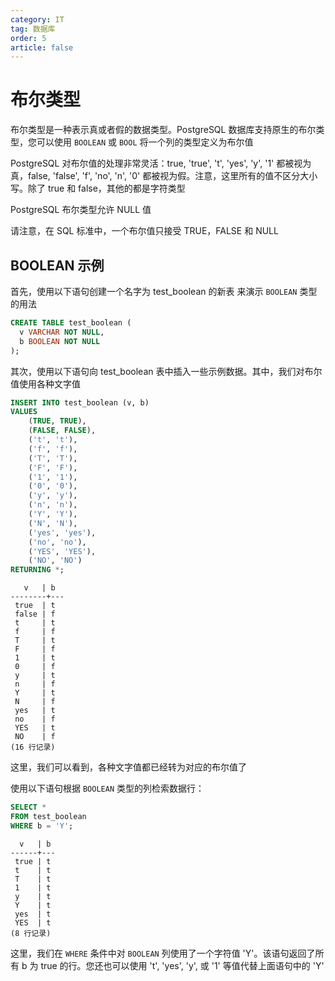 ```yaml
---
category: IT
tag: 数据库
order: 5
article: false
---
```


# 布尔类型

布尔类型是一种表示真或者假的数据类型。PostgreSQL 数据库支持原生的布尔类型，您可以使用 `BOOLEAN` 或 `BOOL` 将一个列的类型定义为布尔值

PostgreSQL 对布尔值的处理非常灵活：true, 'true', 't', 'yes', 'y', '1' 都被视为真，false, 'false', 'f', 'no', 'n', '0' 都被视为假。注意，这里所有的值不区分大小写。除了 true 和 false，其他的都是字符类型

PostgreSQL 布尔类型允许 NULL 值

请注意，在 SQL 标准中，一个布尔值只接受 TRUE，FALSE 和 NULL

## BOOLEAN 示例

首先，使用以下语句创建一个名字为 test_boolean 的新表 来演示 `BOOLEAN` 类型的用法

```sql
CREATE TABLE test_boolean (
  v VARCHAR NOT NULL,
  b BOOLEAN NOT NULL
);
```

其次，使用以下语句向 test_boolean 表中插入一些示例数据。其中，我们对布尔值使用各种文字值

```sql
INSERT INTO test_boolean (v, b)
VALUES
    (TRUE, TRUE),
    (FALSE, FALSE),
    ('t', 't'),
    ('f', 'f'),
    ('T', 'T'),
    ('F', 'F'),
    ('1', '1'),
    ('0', '0'),
    ('y', 'y'),
    ('n', 'n'),
    ('Y', 'Y'),
    ('N', 'N'),
    ('yes', 'yes'),
    ('no', 'no'),
    ('YES', 'YES'),
    ('NO', 'NO')
RETURNING *;
```

```text
   v   | b
--------+---
 true  | t
 false | f
 t     | t
 f     | f
 T     | t
 F     | f
 1     | t
 0     | f
 y     | t
 n     | f
 Y     | t
 N     | f
 yes   | t
 no    | f
 YES   | t
 NO    | f
(16 行记录)
```

这里，我们可以看到，各种文字值都已经转为对应的布尔值了

使用以下语句根据 `BOOLEAN` 类型的列检索数据行：

```sql
SELECT *
FROM test_boolean
WHERE b = 'Y';
```

```text
  v   | b
------+---
 true | t
 t    | t
 T    | t
 1    | t
 y    | t
 Y    | t
 yes  | t
 YES  | t
(8 行记录)
```

这里，我们在 `WHERE` 条件中对 `BOOLEAN` 列使用了一个字符值 'Y'。该语句返回了所有 b 为 true 的行。您还也可以使用 't', 'yes', 'y', 或 '1' 等值代替上面语句中的 'Y'